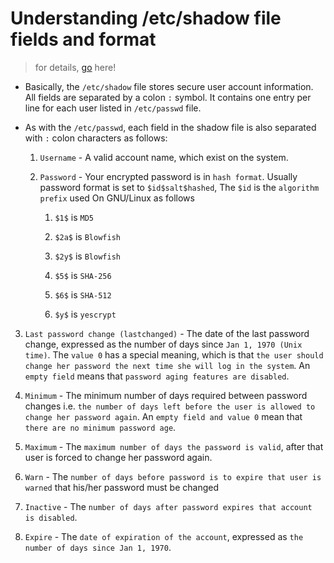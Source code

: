 # Understanding /etc/shadow file fields and format

> for details, [go](https://www.cyberciti.biz/faq/understanding-etcshadow-file/) here!

- Basically, the `/etc/shadow` file stores secure user account information. All fields are separated by a colon `:` symbol. It contains one entry per line for each user listed in `/etc/passwd` file.

- As with the `/etc/passwd`, each field in the shadow file is also separated with `:` colon characters as follows:

  1. `Username` - A valid account name, which exist on the system.

  2. `Password` - Your encrypted password is in `hash format`. Usually password format is set to `$id$salt$hashed`, The `$id` is the `algorithm prefix` used On GNU/Linux as follows

     1. `$1$` is `MD5`

     2. `$2a$` is `Blowfish`

     3. `$2y$` is `Blowfish`

     4. `$5$` is `SHA-256`

     5. `$6$` is `SHA-512`

     6. `$y$` is `yescrypt`

3. `Last password change (lastchanged)` - The date of the last password change, expressed as the number of days since `Jan 1, 1970 (Unix time)`. The `value 0` has a special meaning, which is that `the user should change her password the next time she will log in the system`. An `empty field` means that `password aging features are disabled`.

4. `Minimum` - The minimum number of days required between password changes i.e. `the number of days left before the user is allowed to change her password again`. An `empty field and value 0` mean that `there are no minimum password age`.

5. `Maximum` - The `maximum number of days the password is valid`, after that user is forced to change her password again.

6. `Warn` - The `number of days before password is to expire that user is warned` that his/her password must be changed

7. `Inactive` - The `number of days after password expires that account is disabled`.

8. `Expire` - The `date of expiration of the account`, expressed as `the number of days since Jan 1, 1970`.
